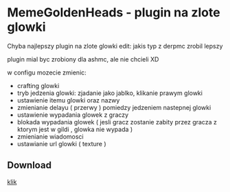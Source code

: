 # MemeGoldenHeads - plugin na zlote glowki

Chyba najlepszy plugin na zlote glowki
edit: jakis typ z derpmc zrobil lepszy

plugin mial byc zrobiony dla ashmc, ale nie chcieli XD

w configu mozecie zmienic:
- crafting glowki
- tryb jedzenia glowki: zjadanie jako jablko, klikanie prawym glowki
- ustawienie itemu glowki oraz nazwy
- zmienianie delayu ( przerwy ) pomiedzy jedzeniem nastepnej glowki
- ustawienie wypadania glowek z graczy
- blokada wypadania glowek ( jesli gracz zostanie zabity przez gracza z ktorym jest w gildi , glowka nie wypada )
- zmienianie wiadomosci
- ustawianie url glowki ( texture )

## Download
[klik](https://github.com/Nemerux/MemeGoldenHeads/releases)
